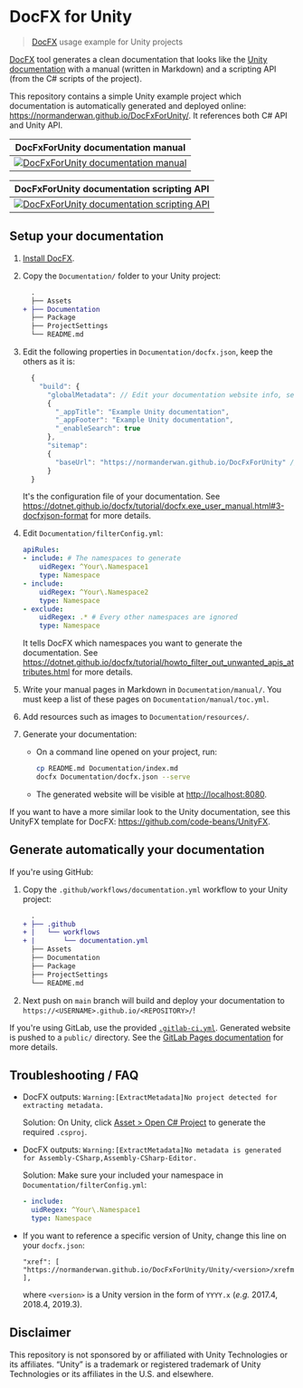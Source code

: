 # DocFX for Unity

> [DocFX](https://dotnet.github.io/docfx/index.html) usage example for Unity projects

[DocFX](https://dotnet.github.io/docfx/) tool generates a clean documentation that looks like the
[Unity documentation](https://docs.unity3d.com/Manual/index.html) with a manual (written in Markdown) and a scripting
API (from the C# scripts of the project).

This repository contains a simple Unity example project which documentation is automatically generated and deployed
online: <https://normanderwan.github.io/DocFxForUnity/>. It references both C# API and Unity API.

| DocFxForUnity documentation manual |
|:----------------------------------:|
| [![DocFxForUnity documentation manual](https://normanderwan.github.io/DocFxForUnity/resources/ExampleManual.png)](https://normanderwan.github.io/DocFxForUnity/manual/coniunctis.html) |

| DocFxForUnity documentation scripting API |
|:----------------------------------:|
| [![DocFxForUnity documentation scripting API](https://normanderwan.github.io/DocFxForUnity/resources/ExampleScriptingApi.png)](https://normanderwan.github.io/DocFxForUnity/api/DocFxForUnity.Player.html) |

## Setup your documentation

1. [Install DocFX](https://dotnet.github.io/docfx/tutorial/docfx_getting_started.html#2-use-docfx-as-a-command-line-tool).
2. Copy the `Documentation/` folder to your Unity project:

    ```diff
      .
      ├── Assets
    + ├── Documentation
      ├── Package
      ├── ProjectSettings
      └── README.md
    ```

3. Edit the following properties in `Documentation/docfx.json`, keep the others as it is:

    ```javascript
      {
        "build": {
          "globalMetadata": // Edit your documentation website info, see: https://dotnet.github.io/docfx/tutorial/docfx.exe_user_manual.html#322-reserved-metadata
          {
            "_appTitle": "Example Unity documentation",
            "_appFooter": "Example Unity documentation",
            "_enableSearch": true
          },
          "sitemap":
          {
            "baseUrl": "https://normanderwan.github.io/DocFxForUnity" // The URL of your documentation website
          }
      }
    ```

    It's the configuration file of your documentation.
    See <https://dotnet.github.io/docfx/tutorial/docfx.exe_user_manual.html#3-docfxjson-format> for more details.

4. Edit `Documentation/filterConfig.yml`:

    ```yaml
    apiRules:
    - include: # The namespaces to generate
        uidRegex: ^Your\.Namespace1
        type: Namespace
    - include:
        uidRegex: ^Your\.Namespace2
        type: Namespace
    - exclude:
        uidRegex: .* # Every other namespaces are ignored
        type: Namespace
    ```

    It tells DocFX which namespaces you want to generate the documentation.
    See <https://dotnet.github.io/docfx/tutorial/howto_filter_out_unwanted_apis_attributes.html> for more details.

5. Write your manual pages in Markdown in `Documentation/manual/`.
You must keep a list of these pages on `Documentation/manual/toc.yml`.
6. Add resources such as images to `Documentation/resources/`.
7. Generate your documentation:
    - On a command line opened on your project, run:

        ```bash
        cp README.md Documentation/index.md
        docfx Documentation/docfx.json --serve
        ```

    - The generated website will be visible at <http://localhost:8080>.

If you want to have a more similar look to the Unity documentation, see this UnityFX template for DocFX:
<https://github.com/code-beans/UnityFX>.

## Generate automatically your documentation

If you're using GitHub:

1. Copy the `.github/workflows/documentation.yml` workflow to your Unity project:

    ```diff
      .
    + ├── .github
    + |   └── workflows
    + |       └── documentation.yml
      ├── Assets
      ├── Documentation
      ├── Package
      ├── ProjectSettings
      └── README.md
    ```

2. Next push on `main` branch will build and deploy your documentation to `https://<USERNAME>.github.io/<REPOSITORY>/`!

If you're using GitLab, use the provided
[`.gitlab-ci.yml`](https://github.com/NormandErwan/DocFxForUnity/blob/main/.gitlab-ci.yml).
Generated website is pushed to a `public/` directory. See the
[GitLab Pages documentation](https://docs.gitlab.com/ee/user/project/pages/getting_started_part_four.html) for more
details.

## Troubleshooting / FAQ

- DocFX outputs: `Warning:[ExtractMetadata]No project detected for extracting metadata.`

    Solution: On Unity, click [Asset > Open C# Project](https://docs.microsoft.com/fr-fr/visualstudio/cross-platform/media/vstu_open-csharp-project.png?view=vs-2019) to generate the required `.csproj`.

- DocFX outputs: `Warning:[ExtractMetadata]No metadata is generated for Assembly-CSharp,Assembly-CSharp-Editor.`

    Solution: Make sure your included your namespace in `Documentation/filterConfig.yml`:

    ```yaml
    - include:
      uidRegex: ^Your\.Namespace1
      type: Namespace
    ```

- If you want to reference a specific version of Unity, change this line on your `docfx.json`:

  ```
  "xref": [ "https://normanderwan.github.io/DocFxForUnity/Unity/<version>/xrefmap.yml" ],
  ```

  where `<version>` is a Unity version in the form of `YYYY.x` (*e.g.* 2017.4, 2018.4, 2019.3).

## Disclaimer

This repository is not sponsored by or affiliated with Unity Technologies or its affiliates.
“Unity” is a trademark or registered trademark of Unity Technologies or its affiliates in the U.S. and elsewhere.